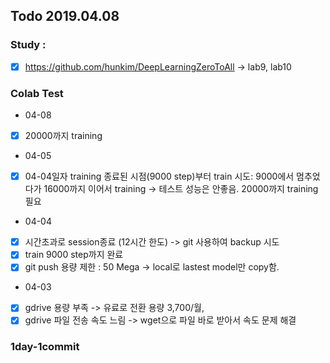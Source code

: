## Todo 2019.04.08

### Study : 
- [X]   https://github.com/hunkim/DeepLearningZeroToAll ->  lab9, lab10

### Colab Test 
* 04-08 
- [X]   20000까지 training

* 04-05 
- [X]   04-04일자 training 종료된 시점(9000 step)부터 train 시도: 9000에서 멈추었다가 16000까지 이어서 training
-> 테스트 성능은 안좋음. 20000까지 training필요

* 04-04 
- [X]   시간초과로 session종료 (12시간 한도) -> git 사용하여 backup 시도 
- [X]   train 9000 step까지 완료 
- [X]   git push 용량 제한  : 50 Mega -> local로 lastest model만 copy함.  

* 04-03  
- [X]   gdrive 용량 부족 ->  유료로 전환 용량 3,700/월,  
- [X]   gdrive 파일 전송 속도 느림  -> wget으로 파일 바로 받아서 속도 문제 해결 

### 1day-1commit
